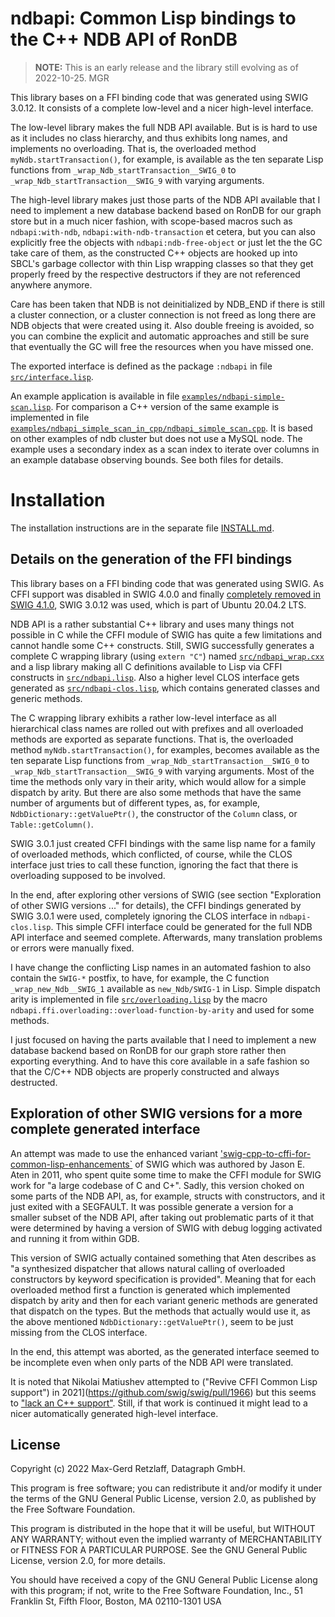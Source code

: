 # ndbapi: Common Lisp bindings to the C++ NDB API of RonDB

> **NOTE:** This is an early release and the library still evolving
> as of 2022-10-25. MGR

This library bases on a FFI binding code that was generated using
SWIG 3.0.12. It consists of a complete low-level and a nicer
high-level interface.

The low-level library makes the full NDB API available. But is is hard
to use as it includes no class hierarchy, and thus exhibits long names,
and implements no overloading. That is, the overloaded method
`myNdb.startTransaction()`, for example, is available as the ten separate
Lisp functions from `_wrap_Ndb_startTransaction__SWIG_0` to
`_wrap_Ndb_startTransaction__SWIG_9` with varying arguments.

The high-level library makes just those parts of the NDB API available
that I need to implement a new database backend based on RonDB for our
graph store but in a much nicer fashion, with scope-based macros such
as `ndbapi:with-ndb`, `ndbapi:with-ndb-transaction` et cetera, but you
can also explicitly free the objects with `ndbapi:ndb-free-object` or
just let the the GC take care of them, as the constructed C++ objects
are hooked up into SBCL's garbage collector with thin Lisp wrapping
classes so that they get properly freed by the respective destructors
if they are not referenced anywhere anymore.

Care has been taken that NDB is not deinitialized by NDB_END if there
is still a cluster connection, or a cluster connection is not freed as
long there are NDB objects that were created using it. Also double
freeing is avoided, so you can combine the explicit and automatic
approaches and still be sure that eventually the GC will free the
resources when you have missed one.

The exported interface is defined as the package `:ndbapi`
in file [`src/interface.lisp`](src/interface.lisp).

An example application is available in file
[`examples/ndbapi-simple-scan.lisp`](examples/ndbapi-simple-scan.lisp).
For comparison a C++ version of the same example is implemented in file
[`examples/ndbapi_simple_scan_in_cpp/ndbapi_simple_scan.cpp`](examples/ndbapi_simple_scan_in_cpp/ndbapi_simple_scan.cpp).
It is based on other examples of ndb cluster but does not use a MySQL node.
The example uses a secondary index as a scan index to iterate over columns
in an example database observing bounds. See both files for details.


# Installation

The installation instructions are in the separate file [INSTALL.md](INSTALL.md).


## Details on the generation of the FFI bindings

This library bases on a FFI binding code that was generated
using SWIG. As CFFI support was disabled in SWIG 4.0.0 and finally
[completely removed in SWIG 4.1.0](https://github.com/swig/swig/commit/cea25abca535fa27b89eedaf2dd978991b42e1a5),
SWIG 3.0.12 was used, which is part of Ubuntu 20.04.2 LTS.

NDB API is a rather substantial C++ library and uses many things not
possible in C while the CFFI module of SWIG has quite a few
limitations and cannot handle some C++ constructs. Still, SWIG
successfully generates a complete C wrapping library (using `extern "C"`)
named [`src/ndbapi_wrap.cxx`](src/ndbapi_wrap.cxx) and a lisp library
making all C definitions available to Lisp via CFFI constructs in
[`src/ndbapi.lisp`](src/ndbapi.lisp). Also a higher level CLOS interface
gets generated as [`src/ndbapi-clos.lisp`](src/ndbapi-clos.lisp), which
contains generated classes and generic methods.

The C wrapping library exhibits a rather low-level interface as all
hierarchical class names are rolled out with prefixes and all
overloaded methods are exported as separate functions. That is, the
overloaded method `myNdb.startTransaction()`, for examples, becomes
available as the ten separate Lisp functions from
`_wrap_Ndb_startTransaction__SWIG_0` to
`_wrap_Ndb_startTransaction__SWIG_9` with varying arguments.  Most of the time
the methods only vary in their arity, which would allow for a
simple dispatch by arity. But there are also some methods that have
the same number of arguments but of different types, as, for example,
`NdbDictionary::getValuePtr()`, the constructor of the `Column` class,
or `Table::getColumn()`.

SWIG 3.0.1 just created CFFI bindings with the same lisp name for a
family of overloaded methods, which conflicted, of course, while the
CLOS interface just tries to call these function, ignoring the fact
that there is overloading supposed to be involved.

In the end, after exploring other versions of SWIG (see section
"Exploration of other SWIG versions ..." for details), the CFFI
bindings generated by SWIG 3.0.1 were used, completely ignoring the
CLOS interface in `ndbapi-clos.lisp`. This simple CFFI interface could
be generated for the full NDB API interface and seemed complete.
Afterwards, many translation problems or errors were manually fixed.

I have change the conflicting Lisp names in an automated fashion to
also contain the `SWIG-*` postfix, to have, for example, the C function
`_wrap_new_Ndb__SWIG_1` available as `new_Ndb/SWIG-1` in Lisp. Simple
dispatch arity is implemented in file [`src/overloading.lisp`](src/overloading.lisp)
by the macro `ndbapi.ffi.overloading::overload-function-by-arity` and
used for some methods.

I just focused on having the parts available that I need to implement
a new database backend based on RonDB for our graph store rather then
exporting everything. And to have this core available in a safe
fashion so that the C/C++ NDB objects are properly constructed and
always destructed.


## Exploration of other SWIG versions for a more complete generated interface

An attempt was made to use the enhanced variant
['swig-cpp-to-cffi-for-common-lisp-enhancements`](https://github.com/glycerine/swig-cpp-to-cffi-for-common-lisp-enhancements)
of SWIG which was authored by Jason E. Aten in 2011, who spent quite
some time to make the CFFI module for SWIG work for "a large codebase
of C and C+". Sadly, this version choked on some parts of the NDB API,
as, for example, structs with constructors, and it just exited with
a SEGFAULT. It was possible generate a version for a smaller subset of
the NDB API, after taking out problematic parts of it that were determined
by having a version of SWIG with debug logging activated and running it
from within GDB.

This version of SWIG actually contained something that Aten describes as
"a synthesized dispatcher that allows natural calling of overloaded
constructors by keyword specification is provided". Meaning that for
each overloaded method first a function is generated which implemented
dispatch by arity and then for each variant generic methods are generated
that dispatch on the types. But the methods that actually would use it, as
the above mentioned `NdbDictionary::getValuePtr()`, seem to be just missing
from the CLOS interface.

In the end, this attempt was aborted, as the generated interface seemed
to be incomplete even when only parts of the NDB API were translated.

It is noted that Nikolai Matiushev attempted to ("Revive CFFI Common Lisp support")
in 2021](https://github.com/swig/swig/pull/1966) but this seems to
["lack an C++ support"](https://github.com/swig/swig/pull/2200#issuecomment-1114257038).
Still, if that work is continued it might lead to a nicer automatically
generated high-level interface.


## License

Copyright (c) 2022 Max-Gerd Retzlaff, Datagraph GmbH.

This program is free software; you can redistribute it and/or modify
it under the terms of the GNU General Public License, version 2.0,
as published by the Free Software Foundation.

This program is distributed in the hope that it will be useful,
but WITHOUT ANY WARRANTY; without even the implied warranty of
MERCHANTABILITY or FITNESS FOR A PARTICULAR PURPOSE. See the
GNU General Public License, version 2.0, for more details.

You should have received a copy of the GNU General Public License
along with this program; if not, write to the Free Software
Foundation, Inc., 51 Franklin St, Fifth Floor, Boston, MA
02110-1301 USA
